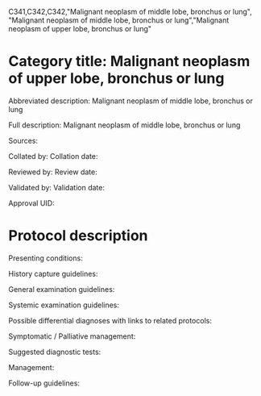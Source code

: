 C341,C342,C342,"Malignant neoplasm of middle lobe, bronchus or lung", "Malignant neoplasm of middle lobe, bronchus or lung","Malignant neoplasm of upper lobe, bronchus or lung"
# Category title: Malignant neoplasm of upper lobe, bronchus or lung

Abbreviated description: Malignant neoplasm of middle lobe, bronchus or lung

Full description: Malignant neoplasm of middle lobe, bronchus or lung

Sources:

Collated by:
Collation date:

Reviewed by:
Review date:

Validated by:
Validation date:

Approval UID:

# Protocol description

Presenting conditions:

History capture guidelines:

General examination guidelines:

Systemic examination guidelines:

Possible differential diagnoses with links to related protocols:

Symptomatic / Palliative management:

Suggested diagnostic tests:

Management:

Follow-up guidelines:

